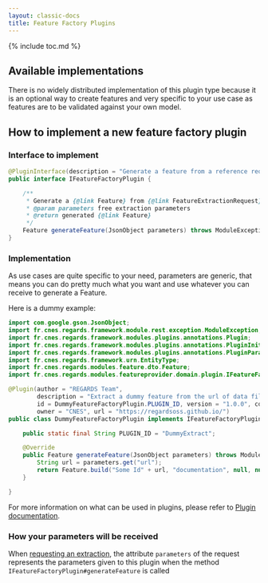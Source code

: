 ```yaml
---
layout: classic-docs
title: Feature Factory Plugins
---
```


{% include toc.md %}

## Available implementations

There is no widely distributed implementation of this plugin type because it is an optional way to create features and very specific to your use case as features are to be validated against your own model.

## How to implement a new feature factory plugin

### Interface to implement

```java
@PluginInterface(description = "Generate a feature from a reference request")
public interface IFeatureFactoryPlugin {

    /**
     * Generate a {@link Feature} from {@link FeatureExtractionRequest} parameters.
     * @param parameters free extraction parameters
     * @return generated {@link Feature}
     */
    Feature generateFeature(JsonObject parameters) throws ModuleException;
}
```

### Implementation

As use cases are quite specific to your need, parameters are generic, that means you can do pretty much what you want and use whatever you can receive to generate a Feature.

Here is a dummy example:

```java
import com.google.gson.JsonObject;
import fr.cnes.regards.framework.module.rest.exception.ModuleException;
import fr.cnes.regards.framework.modules.plugins.annotations.Plugin;
import fr.cnes.regards.framework.modules.plugins.annotations.PluginInit;
import fr.cnes.regards.framework.modules.plugins.annotations.PluginParameter;
import fr.cnes.regards.framework.urn.EntityType;
import fr.cnes.regards.modules.feature.dto.Feature;
import fr.cnes.regards.modules.featureprovider.domain.plugin.IFeatureFactoryPlugin;

@Plugin(author = "REGARDS Team",
        description = "Extract a dummy feature from the url of data file to reference",
        id = DummyFeatureFactoryPlugin.PLUGIN_ID, version = "1.0.0", contact = "regards@c-s.fr", license = "GPLv3",
        owner = "CNES", url = "https://regardsoss.github.io/")
public class DummyFeatureFactoryPlugin implements IFeatureFactoryPlugin {

    public static final String PLUGIN_ID = "DummyExtract";

    @Override
    public Feature generateFeature(JsonObject parameters) throws ModuleException {
        String url = parameters.get("url");
        return Feature.build("Some Id" + url, "documentation", null, null, EntityType.DATA, "someModelNamedExample");
    }

}
```

For more information on what can be used in plugins, please refer to [Plugin documentation](/development/framework/modules/plugins/).

### How your parameters will be received

When [requesting an extraction](/development/regards/fem/api/feature-management-amqp-api/#feature-creation-request-by-file-reference), the attribute `parameters` of the request represents the parameters given to this plugin when the method `IFeatureFactoryPlugin#generateFeature` is called